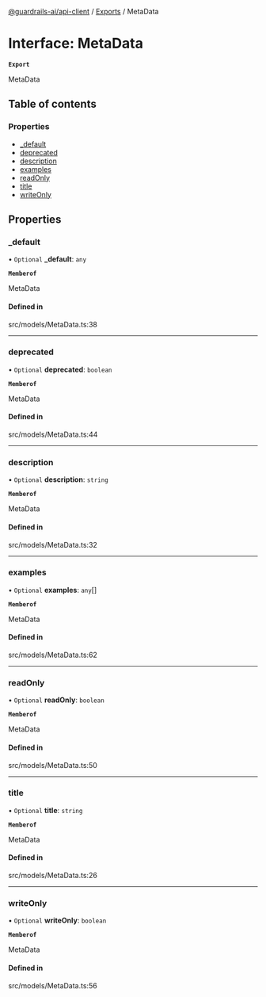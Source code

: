 [@guardrails-ai/api-client](../README.md) / [Exports](../modules.md) / MetaData

# Interface: MetaData

**`Export`**

MetaData

## Table of contents

### Properties

- [\_default](MetaData.md#_default)
- [deprecated](MetaData.md#deprecated)
- [description](MetaData.md#description)
- [examples](MetaData.md#examples)
- [readOnly](MetaData.md#readonly)
- [title](MetaData.md#title)
- [writeOnly](MetaData.md#writeonly)

## Properties

### \_default

• `Optional` **\_default**: `any`

**`Memberof`**

MetaData

#### Defined in

src/models/MetaData.ts:38

___

### deprecated

• `Optional` **deprecated**: `boolean`

**`Memberof`**

MetaData

#### Defined in

src/models/MetaData.ts:44

___

### description

• `Optional` **description**: `string`

**`Memberof`**

MetaData

#### Defined in

src/models/MetaData.ts:32

___

### examples

• `Optional` **examples**: `any`[]

**`Memberof`**

MetaData

#### Defined in

src/models/MetaData.ts:62

___

### readOnly

• `Optional` **readOnly**: `boolean`

**`Memberof`**

MetaData

#### Defined in

src/models/MetaData.ts:50

___

### title

• `Optional` **title**: `string`

**`Memberof`**

MetaData

#### Defined in

src/models/MetaData.ts:26

___

### writeOnly

• `Optional` **writeOnly**: `boolean`

**`Memberof`**

MetaData

#### Defined in

src/models/MetaData.ts:56
